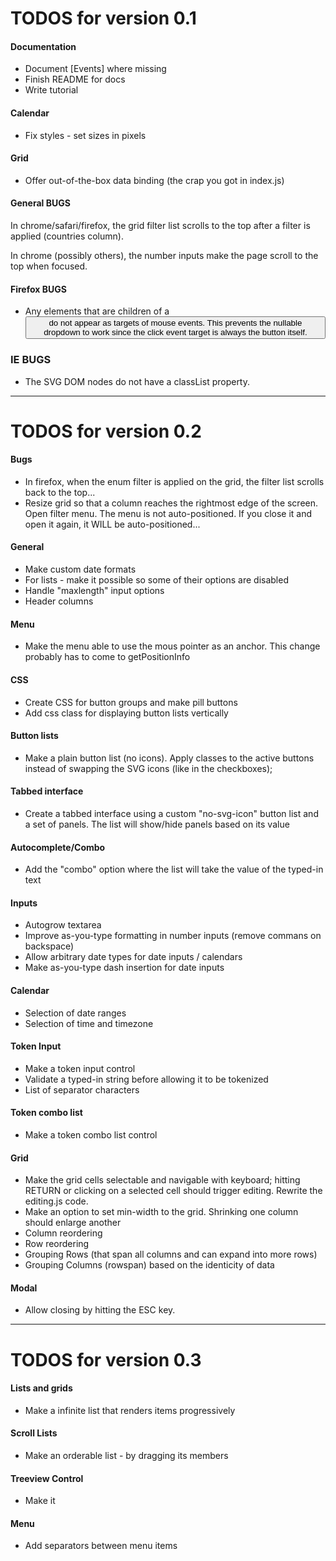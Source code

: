 # TODOS for version 0.1

#### Documentation
- Document [Events] where missing
- Finish README for docs
- Write tutorial

#### Calendar
- Fix styles - set sizes in pixels

#### Grid
- Offer out-of-the-box data binding (the crap you got in index.js)

#### General BUGS

In chrome/safari/firefox, the grid filter list scrolls to the top after a filter is applied (countries column).

In chrome (possibly others), the number inputs make the page scroll to the top when focused.

#### Firefox BUGS

- Any elements that are children of a <BUTTON> do not appear as targets of mouse events. This prevents the nullable dropdown to work since the click event target is always the button itself.

### IE BUGS

- The SVG DOM nodes do not have a classList property.

---

# TODOS for version 0.2

#### Bugs
- In firefox, when the enum filter is applied on the grid, the filter list scrolls back to the top...
- Resize grid so that a column reaches the rightmost edge of the screen. Open filter menu. The menu is not auto-positioned. If you close it and open it again, it WILL be auto-positioned...

#### General
- Make custom date formats
- For lists - make it possible so some of their options are disabled
- Handle "maxlength" input options
- Header columns

#### Menu
- Make the menu able to use the mous pointer as an anchor. This change probably has to come to getPositionInfo

#### CSS
- Create CSS for button groups and make pill buttons
- Add css class for displaying button lists vertically

#### Button lists
- Make a plain button list (no icons). Apply classes to the active buttons instead of swapping the SVG icons (like in the checkboxes);

#### Tabbed interface
- Create a tabbed interface using a custom "no-svg-icon" button list and a set of panels. The list will show/hide panels based on its value

#### Autocomplete/Combo
- Add the "combo" option where the list will take the value of the typed-in text

#### Inputs
- Autogrow textarea
- Improve as-you-type formatting in number inputs (remove commans on backspace)
- Allow arbitrary date types for date inputs / calendars
- Make as-you-type dash insertion for date inputs

#### Calendar
- Selection of date ranges
- Selection of time and timezone

#### Token Input
- Make a token input control
- Validate a typed-in string before allowing it to be tokenized
- List of separator characters

#### Token combo list
- Make a token combo list control

#### Grid
- Make the grid cells selectable and navigable with keyboard; hitting RETURN or clicking on a selected cell should trigger editing. Rewrite the editing.js code.
- Make an option to set min-width to the grid. Shrinking one column should enlarge another
- Column reordering
- Row reordering
- Grouping Rows (that span all columns and can expand into more rows)
- Grouping Columns (rowspan) based on the identicity of data

#### Modal
- Allow closing by hitting the ESC key.

---

# TODOS for version 0.3

#### Lists and grids
- Make a infinite list that renders items progressively

#### Scroll Lists
- Make an orderable list - by dragging its members

#### Treeview Control
- Make it

#### Menu
- Add separators between menu items
